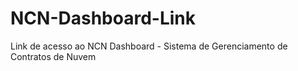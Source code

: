 # NCN-Dashboard-Link
Link de acesso ao NCN Dashboard - Sistema de Gerenciamento de Contratos de Nuvem
